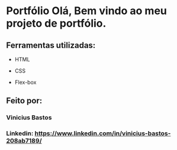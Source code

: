 

# Portfólio Olá, Bem vindo ao meu projeto de portfólio.

## Ferramentas utilizadas:

* HTML

* CSS

* Flex-box

## Feito por:

### Vinicius Bastos

### Linkedin: https://www.linkedin.com/in/vinicius-bastos-208ab7189/
